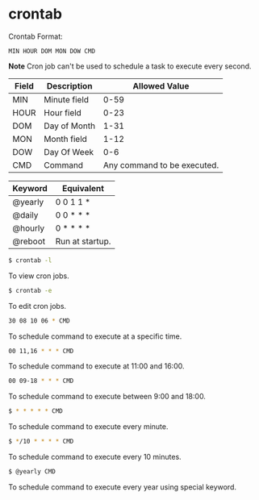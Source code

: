 # crontab

Crontab Format:

```text
MIN HOUR DOM MON DOW CMD
```

**Note**
Cron job can't be used to schedule a task to execute every second.

| Field | Description | Allowed Value |
| ----- | ----------- | ------------- |
| MIN | Minute field | 0-59 |
| HOUR | Hour field | 0-23 |
| DOM | Day of Month | 1-31 |
| MON | Month field | 1-12 |
| DOW | Day Of Week | 0-6 |
| CMD | Command | Any command to be executed. |

| Keyword | Equivalent |
| ------- | ---------- |
| @yearly | 0 0 1 1 * |
| @daily | 0 0 * * * |
| @hourly | 0 * * * * |
| @reboot | Run at startup. |

```bash
$ crontab -l
```

To view cron jobs.

```bash
$ crontab -e
```

To edit cron jobs.

```bash
30 08 10 06 * CMD
```

To schedule command to execute at a specific time.

```bash
00 11,16 * * * CMD
```

To schedule command to execute at 11:00 and 16:00.

```bash
00 09-18 * * * CMD
```

To schedule command to execute between 9:00 and 18:00.

```bash
$ * * * * * CMD
```

To schedule command to execute every minute.

```bash
$ */10 * * * * CMD
```

To schedule command to execute every 10 minutes.

```bash
$ @yearly CMD
```

To schedule command to execute every year using special keyword.
